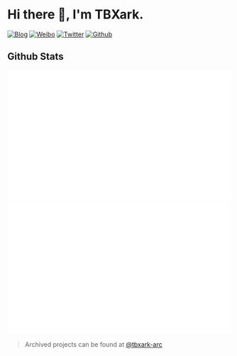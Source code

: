 # Hi there 👋, I'm TBXark.

[![Blog](https://img.shields.io/badge/Blog-444444)](https://www.tbxark.com)
[![Weibo](https://img.shields.io/badge/Weibo-ff2000)](https://weibo.com/tbxark)
[![Twitter](https://img.shields.io/badge/Twitter-1190df)](https://twitter.com/tbxark)
[![Github](https://img.shields.io/github/followers/tbxark?label=Follow&style=social)](https://github.com/tbxark)


## Github Stats

[![overview](https://raw.githubusercontent.com/TBXark/TBXark/refs/heads/stats/overview.svg)](https://github.com/TBXark/github-status) [![languages](https://raw.githubusercontent.com/TBXark/TBXark/refs/heads/stats/languages.svg)](https://github.com/TBXark/github-status)




> Archived projects can be found at [@tbxark-arc](https://github.com/tbxark-arc)
